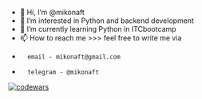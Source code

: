 - 👋 Hi, I’m @mikonaft
- 👀 I’m interested in Python and backend development
- 🌱 I’m currently learning Python in ITCbootcamp
- 📫 How to reach me >>> feel free to write me via 
-       email - mikonaft@gmail.com
-       telegram - @mikonaft
[![codewars](https://www.codewars.com/users/mikonaft/badges/large)](https://www.codewars.com/users/username)   


